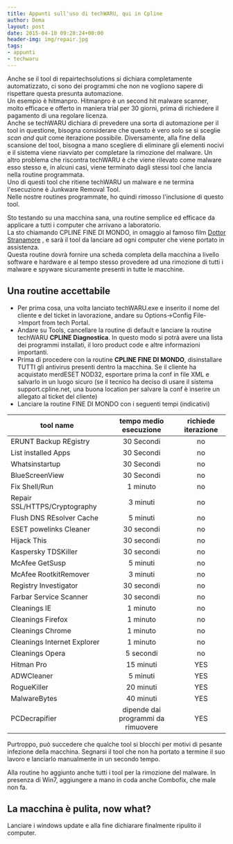 ```yaml
---
title: Appunti sull'uso di techWARU, qui in Cpline
author: Dema
layout: post
date: 2015-04-10 09:28:24+00:00
header-img: img/repair.jpg
tags: 
- appunti
- techwaru
---
```

Anche se il tool di repairtechsolutions si dichiara completamente automatizzato, ci sono dei programmi che non ne vogliono sapere di rispettare questa presunta automazione.        
Un esempio è hitmanpro. Hitmanpro è un second hit malware scanner, molto efficace e offerto in maniera trial per 30 giorni, prima di richiedere il pagamento di una regolare licenza.       
Anche se techWARU dichiara di prevedere una sorta di automazione per il tool in questione, bisogna considerare che questo è vero solo se si sceglie _scan and quit_ come iterazione possibile. Diversamente, alla fine della scansione del tool, bisogna a mano scegliere di eliminare gli elementi nocivi e il sistema viene riavviato per completare la rimozione del malware. 
Un altro problema che riscontra techWARU è che viene rilevato come malware esso stesso e, in alcuni casi, viene terminato dagli stessi tool che lancia nella routine programmata.           
Uno di questi tool che ritiene techWARU un malware e ne termina l'esecuzione è Junkware Removal Tool.          
Nelle nostre routines programmate, ho quindi rimosso l'inclusione di questo tool.           

Sto testando su una macchina sana, una routine semplice ed efficace da applicare a tutti i computer che arrivano a laboratorio.              
La sto chiamando  CPLINE FINE DI MONDO, in omaggio al famoso film [Dottor Stranamore](http://it.wikipedia.org/wiki/Il_dottor_Stranamore_-_Ovvero:_come_ho_imparato_a_non_preoccuparmi_e_ad_amare_la_bomba) , e sarà il tool da lanciare ad ogni computer che viene portato in assistenza.                 
Questa routine dovrà fornire una scheda completa della macchina a livello software e hardware e al tempo stesso provedere ad una rimozione di tutti i malware e spyware sicuramente presenti in tutte le macchine.          

## Una routine accettabile 

- Per prima cosa, una volta lanciato techWARU.exe e inserito il nome del cliente e del ticket in lavorazione, andare su Options->Config File->Import from tech Portal. 
- Andare su Tools, cancellare la routine di default e lanciare la routine techWARU **CPLINE Diagnostica**. In questo modo si potrà avere una lista dei programmi installati, il loro product code e altre informazioni importanti. 
- Prima di procedere con la routine **CPLINE FINE DI MONDO**, disinstallare TUTTI gli antivirus presenti dentro la macchina. Se il cliente ha acquistato merdESET NOD32, esportare prima la conf in file XML e salvarlo in un luogo sicuro (se il tecnico ha deciso di usare il sistema support.cpline.net, una buona location per salvare la conf è inserire un allegato al ticket del cliente)
- Lanciare la routine FINE DI MONDO con i seguenti tempi (indicativi)

| tool name | tempo medio esecuzione | richiede iterazione |            
| --------------| :---------------------------------:| :------------------------: |
| ERUNT Backup REgistry  | 30 Secondi | no |
| List installed Apps  | 30 Secondi | no |
| Whatsinstartup  | 30 Secondi | no |
| BlueScreenView  | 30 Secondi | no |
| Fix Shell/Run  | 1 minuto | no |
| Repair SSL/HTTPS/Cryptography  | 3 minuti | no |
| Flush DNS REsolver Cache  | 5 minuti | no |
| ESET powelinks Cleaner  | 30 secondi | no |
| Hijack This  | 30 secondi | no |
| Kaspersky TDSKiller  | 30 secondi | no |
| McAfee GetSusp | 5 minuti | no |
| McAfee RootkitRemover  | 3 minuti | no |
| Registry Investigator | 30 secondi | no |
| Farbar Service Scanner  | 30 secondi | no |
| Cleanings IE | 1 minuto | no |
| Cleanings Firefox | 1 minuto | no |
| Cleanings Chrome | 1 minuto | no |
| Cleanings Internet Explorer| 1 minuto | no |
| Cleanings Opera | 5 secondi | no |
| Hitman Pro | 15 minuti | YES | 
| ADWCleaner| 5 minuti | YES |
| RogueKiller | 20 minuti | YES |
| MalwareBytes | 40 minuti | YES |
| PCDecrapifier | dipende dai programmi da rimuovere | YES |

Purtroppo, può succedere che qualche tool si blocchi per motivi di pesante infezione della macchina. Segnarsi il tool che non ha portato a termine il suo lavoro e lanciarlo manualmente in un secondo tempo. 

Alla routine ho aggiunto anche tutti i tool per la rimozione del malware. In presenza di Win7, aggiungere a mano in coda anche Combofix, che male non fa. 

## La macchina è pulita, now what? 

Lanciare i windows update e alla fine dichiarare finalmente ripulito il computer. 